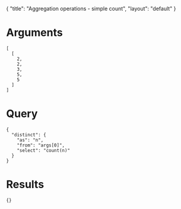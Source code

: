 {
	"title": "Aggregation operations - simple count",
	"layout": "default"
}
# Arguments
	[
	  [
	    2, 
	    2, 
	    3, 
	    5, 
	    5
	  ]
	]
# Query
	{
	  "distinct": {
	    "as": "n", 
	    "from": "args[0]", 
	    "select": "count(n)"
	  }
	}
# Results
	{}
